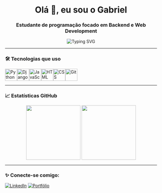 <h1 align="center">Olá 👋, eu sou o Gabriel</h1>
<h3 align="center">Estudante de programação focado em Backend e Web Development</h3>

<div align="center">
  <img src="https://readme-typing-svg.demolab.com?font=Fira+Code&duration=3000&pause=1000&center=true&vCenter=true&width=435&lines=Desenvolvedor+Backend;Python+%7C+Django+%7C+JavaScript;Apaixonado+por+código+limpo+e+projetos+open+source" alt="Typing SVG" />
</div>

---

### 🛠️ Tecnologias que uso
<div style="display: flex; flex-wrap: wrap;">
  <img src="https://cdn.jsdelivr.net/gh/devicons/devicon/icons/python/python-original.svg" height="40" alt="Python"/>
  <img src="https://cdn.jsdelivr.net/gh/devicons/devicon/icons/django/django-plain.svg" height="40" alt="Django"/>
  <img src="https://cdn.jsdelivr.net/gh/devicons/devicon/icons/javascript/javascript-original.svg" height="40" alt="JavaScript"/>
  <img src="https://cdn.jsdelivr.net/gh/devicons/devicon/icons/html5/html5-original.svg" height="40" alt="HTML"/>
  <img src="https://cdn.jsdelivr.net/gh/devicons/devicon/icons/css3/css3-original.svg" height="40" alt="CSS"/>
  <img src="https://cdn.jsdelivr.net/gh/devicons/devicon/icons/git/git-original.svg" height="40" alt="Git"/>
</div>

---

### 📈 Estatísticas GitHub

<div align="center">
  <img height="180em" src="https://github-readme-stats.vercel.app/api?username=SEU_USUARIO&show_icons=true&theme=radical&count_private=true"/>
  <img height="180em" src="https://github-readme-stats.vercel.app/api/top-langs/?username=SEU_USUARIO&layout=compact&theme=radical"/>
</div>

---

### ✨ Conecte-se comigo:
[![LinkedIn](https://img.shields.io/badge/LinkedIn-blue?style=for-the-badge&logo=linkedin&logoColor=white)](https://www.linkedin.com/in/SEU-LINK/)
[![Portfólio](https://img.shields.io/badge/Portfolio-000?style=for-the-badge&logo=vercel&logoColor=white)](https://SEU-PORTFOLIO.vercel.app/)
